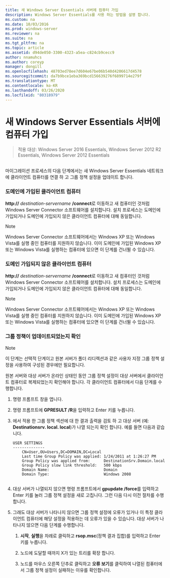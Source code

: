 ```yaml
---
title: 새 Windows Server Essentials 서버에 컴퓨터 가입
description: Windows Server Essentials를 사용 하는 방법을 설명 합니다.
ms.custom: na
ms.date: 10/03/2016
ms.prod: windows-server
ms.reviewer: na
ms.suite: na
ms.tgt_pltfrm: na
ms.topic: article
ms.assetid: d94de050-3300-4323-a5ea-c824cb9cecc9
author: nnamuhcs
ms.author: coreyp
manager: dongill
ms.openlocfilehash: 48703ed78ee7d604e67be06b540d4206617d4578
ms.sourcegitcommit: da7b9bce1eba369bcd156639276f6899714e279f
ms.translationtype: MT
ms.contentlocale: ko-KR
ms.lasthandoff: 03/26/2020
ms.locfileid: "80318979"
---
```

# <a name="join-computers-to-the-new-windows-server-essentials-network1"></a>새 Windows Server Essentials 서버에 컴퓨터 가입

>적용 대상: Windows Server 2016 Essentials, Windows Server 2012 R2 Essentials, Windows Server 2012 Essentials

##  <a name="BKMK_JoinComputers"></a>   
 마이그레이션 프로세스의 다음 단계에서는 새 Windows Server Essentials 네트워크에 클라이언트 컴퓨터를 연결 하 고 그룹 정책 설정을 업데이트 합니다.  
  
### <a name="domain-joined-client-computers"></a>도메인에 가입된 클라이언트 컴퓨터  
 **http://** <em>destination-servername</em> **/connect**로 이동하고 새 컴퓨터인 것처럼 Windows Server Connector 소프트웨어를 설치합니다. 설치 프로세스는 도메인에 가입되거나 도메인에 가입되지 않은 클라이언트 컴퓨터에 대해 동일합니다.  
  
> [!NOTE]
>  Windows Server Connector 소프트웨어에서는 Windows XP 또는 Windows Vista를 실행 중인 컴퓨터를 지원하지 않습니다. 이미 도메인에 가입된 Windows XP 또는 Windows Vista를 실행하는 컴퓨터에 있으면 이 단계를 건너뛸 수 있습니다.  
  
### <a name="non-domain-joined-client-computers"></a>도메인 가입되지 않은 클라이언트 컴퓨터  
 **http://** <em>destination-servername</em> **/connect**로 이동하고 새 컴퓨터인 것처럼 Windows Server Connector 소프트웨어를 설치합니다. 설치 프로세스는 도메인에 가입되거나 도메인에 가입되지 않은 클라이언트 컴퓨터에 대해 동일합니다.  
  
> [!NOTE]
>  Windows Server Connector 소프트웨어에서는 Windows XP 또는 Windows Vista를 실행 중인 컴퓨터를 지원하지 않습니다. 이미 도메인에 가입된 Windows XP 또는 Windows Vista를 실행하는 컴퓨터에 있으면 이 단계를 건너뛸 수 있습니다.  
  
### <a name="ensure-that-group-policy-has-updated"></a>그룹 정책이 업데이트되었는지 확인  
  
> [!NOTE]
>  이 단계는 선택적 단계이고 원본 서버가 폴더 리디렉션과 같은 사용자 지정 그룹 정책 설정을 사용하여 구성된 경우에만 필요합니다.  
  
 원본 서버와 대상 서버가 온라인 상태인 동안 그룹 정책 설정이 대상 서버에서 클라이언트 컴퓨터로 복제되었는지 확인해야 합니다. 각 클라이언트 컴퓨터에서 다음 단계를 수행합니다.  
  
1.  명령 프롬프트 창을 엽니다.  
  
2.  명령 프롬프트에 **GPRESULT /R**을 입력하고 Enter 키를 누릅니다.  
  
3.  에서 적용 한 그룹 정책 섹션에 대 한 결과 출력을 검토 하 고 대상 서버 (예: **Destinationsrv. local. local**)가 나열 되는지 확인 합니다. 예를 들면 다음과 같습니다.  
  
    ```  
    USER SETTINGS  
    --------------  
        CN=User,OU=Users,DC=DOMAIN,DC=Local  
        Last time Group Policy was applied: 1/24/2011 at 1:26:27 PM  
        Group Policy was applied from:      DestinationSrv.Domain.local  
        Group Policy slow link threshold:   500 kbps  
        Domain Name:                        Domain  
        Domain Type:                        Windows 2008  
  
    ```  
  
4.  대상 서버가 나열되지 않으면 명령 프롬프트에서 **gpupdate /force**를 입력하고 Enter 키를 눌러 그룹 정책 설정을 새로 고칩니다. 그런 다음 다시 이전 절차를 수행합니다.  
  
5.  그래도 대상 서버가 나타나지 않으면 그룹 정책 설정에 오류가 있거나 이 특정 클라이언트 컴퓨터에 해당 설정을 적용하는 데 오류가 있을 수 있습니다. 대상 서버가 나타나지 않으면 다음 단계를 수행합니다.  
  
    1.  **시작**, **실행**을 차례로 클릭하고 **rsop.msc**(정책 결과 집합)를 입력하고 Enter 키를 누릅니다.  
  
    2.  노드에 도달할 때까지 X가 있는 트리를 확장 합니다.  
  
    3.  노드를 마우스 오른쪽 단추로 클릭하고 **오류 보기**를 클릭하여 나열된 컴퓨터에서 그룹 정책 설정이 실패하는 이유를 확인합니다.
